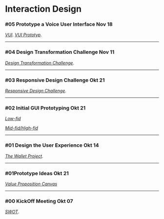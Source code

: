 # Interaction Design
### #05 Prototype a Voice User Interface Nov 18

[*VUI*](vui.md).
[*VUI Prototyp*](vui_prototyp.md).

* * *

### #04 Design Transformation Challenge Nov 11

[*Design Transformation Challenge*](transformation.md).

* * *

### #03 Responsive Design Challenge Okt 21

[*Responsive Design Challenge*](responsive.md).

* * *

### #02 Initial GUI Prototyping Okt 21

[*Low-fid*](GUI_low.md)

[*Mid-fid/High-fid*](GUI_mid.md)

* * *

### #01 Design the User Experience Okt 14

 [*The Wallet Project*](wallet.md).

* * *

### #01Prototype Ideas Okt 21

[*Value Proposition Canvas*](VPC.md)

* * *
### #00 KickOff Meeting Okt 07

[*SWOT*](SWOT.md).
